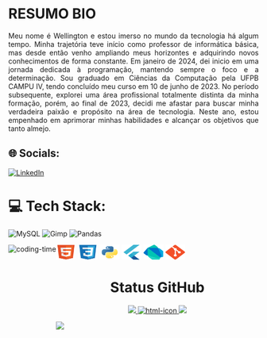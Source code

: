 # RESUMO BIO
<div style="text-align: justify;">
  <p></p>Meu nome é Wellington e estou imerso no mundo da tecnologia há algum tempo. Minha trajetória teve início como professor de informática básica, mas desde então venho ampliando meus horizontes e adquirindo novos conhecimentos de forma constante. Em janeiro de 2024, dei inicio em uma jornada dedicada à programação, mantendo sempre o foco e a determinação. Sou graduado em Ciências da Computação pela UFPB CAMPU IV, tendo concluído meu curso em 10 de junho de 2023. No período subsequente, explorei uma área profissional totalmente distinta da minha formação, porém, ao final de 2023, decidi me afastar para buscar minha verdadeira paixão e propósito na área de tecnologia.
  Neste ano, estou empenhado em aprimorar minhas habilidades e alcançar os objetivos que tanto almejo.</p>
</div>

## 🌐 Socials:
[![LinkedIn](https://img.shields.io/badge/LinkedIn-%230077B5.svg?logo=linkedin&logoColor=white)](https://www.linkedin.com/in/wellington-de-lima-soares-25195b1b4/) 

# 💻 Tech Stack:
![MySQL](https://img.shields.io/badge/mysql-%2300000f.svg?style=for-the-badge&logo=mysql&logoColor=white) ![Gimp](https://img.shields.io/badge/Gimp-657D8B?style=for-the-badge&logo=gimp&logoColor=FFFFFF) ![Pandas](https://img.shields.io/badge/pandas-%23150458.svg?style=for-the-badge&logo=pandas&logoColor=white)

<div style="display: inline_block">
  <img align="left" height="250" alt="coding-time" src="code.gif">
  <img align="center" height="30" width="40" alt="html-icon" src="https://raw.githubusercontent.com/devicons/devicon/master/icons/html5/html5-original.svg">
  <img align="center" height="30" width="40" alt="html-icon" src="https://raw.githubusercontent.com/devicons/devicon/master/icons/css3/css3-original.svg">
  <img align="center" height="30" width="40" alt="html-icon" src="https://raw.githubusercontent.com/devicons/devicon/master/icons/python/python-original.svg">
  <img align="center" height="30" width="40" alt="html-icon" src="https://raw.githubusercontent.com/devicons/devicon/master/icons/flutter/flutter-original.svg">
  <img align="center" height="30" width="40" alt="html-icon" src="https://raw.githubusercontent.com/devicons/devicon/master/icons/dart/dart-original.svg">
  <img align="center" height="30" width="40" alt="html-icon" src="https://raw.githubusercontent.com/devicons/devicon/master/icons/git/git-original.svg">
 </div>
 
<h1 align="center">Status GitHub </h1>
<div align="center">
  <a href="https://github.com/wellingtonZero">
  <img height="140em" src="https://github-readme-stats.vercel.app/api?username=wellingtonZero&show_icons=true&theme=chartreuse-dark&include_all_commits=true&count_private=true"/>
  <img height="140em" alt="html-icon" src="https://streak-stats.demolab.com/?user=wellingtonZero&amp;theme=chartreuse-dark&amp;background=000&amp;border=#4747d1&amp;dates=FFF"/>
  <img height="140em" src="https://github-readme-stats.vercel.app/api/top-langs/?username=wellingtonZero&layout=compact&¨langs_count=16&theme=chartreuse-dark"/>
  </a>
</div>

[![](https://visitcount.itsvg.in/api?id=wellingtonZero&icon=1&color=0)](https://visitcount.itsvg.in)

<!-- Proudly created with GPRM ( https://gprm.itsvg.in ) -->
